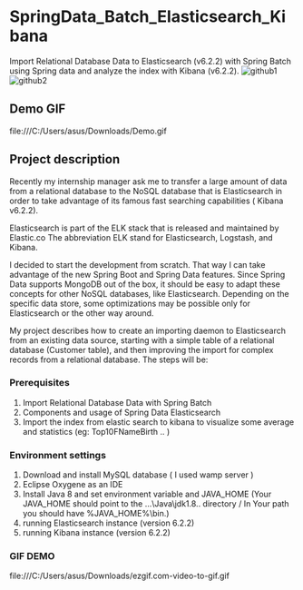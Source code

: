 
# SpringData_Batch_Elasticsearch_Kibana
Import Relational Database Data to Elasticsearch (v6.2.2) with Spring Batch using Spring data and analyze the index with Kibana (v6.2.2).
![github1](https://user-images.githubusercontent.com/42076893/44484374-ecc7a680-a64d-11e8-8dbd-b08b85514366.png)
![github2](https://user-images.githubusercontent.com/42076893/44484782-fe5d7e00-a64e-11e8-8bb3-a4b2ebf6830d.png)
## Demo GIF
file:///C:/Users/asus/Downloads/Demo.gif

## Project description

Recently my internship manager ask me to transfer a large amount of data from a relational database to the NoSQL database that is
Elasticsearch in order to take advantage of its famous fast searching capabilities ( Kibana v6.2.2). 

Elasticsearch is part of the ELK stack that is released and maintained by Elastic.co The abbreviation ELK stand for
Elasticsearch, Logstash, and Kibana.

I decided to start the development from scratch. That way I can take advantage of the new Spring Boot and Spring Data features.
Since Spring Data supports MongoDB out of the box, it should be easy to adapt these concepts for other NoSQL databases, like Elasticsearch.
Depending on the specific data store, some optimizations may be possible only for Elasticsearch or the other way around.

My project describes how to create an importing daemon to Elasticsearch from an existing data source, starting with a simple table of a
relational database (Customer table), and then improving the import for complex records from a relational database. 
The steps will be:

### Prerequisites
1.  Import Relational Database Data with Spring Batch
2.  Components and usage of Spring Data Elasticsearch
3.  Import the index from elastic search to kibana to visualize some average and statistics (eg: Top10FNameBirth .. )

### Environment settings 

1.  Download and install MySQL database ( I used wamp server ) 
2.  Eclipse Oxygene as an  IDE 
3.  Install Java 8 and set environment variable and JAVA_HOME (Your JAVA_HOME should point to the ...\Java\jdk1.8.. directory / In Your path you should have %JAVA_HOME%\bin.) 
4. running Elasticsearch instance (version 6.2.2)
5.  running Kibana instance (version 6.2.2)

### GIF DEMO 
file:///C:/Users/asus/Downloads/ezgif.com-video-to-gif.gif
